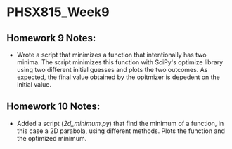 # PHSX815_Week9

## Homework 9 Notes:

* Wrote a script that minimizes a function that intentionally has two minima. The script minimizes this function with SciPy's optimize library using two different initial guesses and plots the two outcomes. As expected, the final value obtained by the opitmizer is depedent on the initial value.

## Homework 10 Notes:

* Added a script (*2d_minimum.py*) that find the minimum of a function, in this case a 2D parabola, using different methods. Plots the function and the optimized minimum. 
